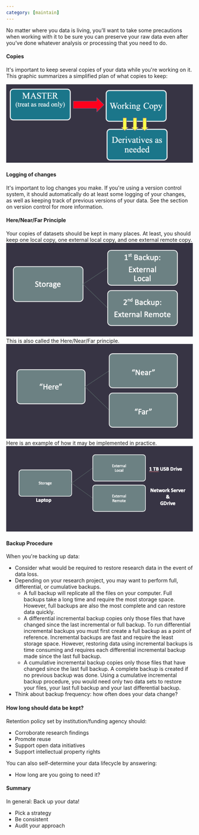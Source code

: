```yaml
---
category: [maintain]
---
```


No matter where you data is living, you’ll want to take some precautions when working with it to be sure you can preserve your raw data even after you’ve done whatever analysis or processing that you need to do.

#### Copies

It's important to keep several copies of your data while you're working on it. This graphic summarizes a simplified plan of what copies to keep:

![1]

#### Logging of changes

It's important to log changes you make. If you're using a version control system, it should automatically do at least some logging of your changes, as well as keeping track of previous versions of your data. See the section on version control for more information.


#### Here/Near/Far Principle
Your copies of datasets should be kept in many places. At least, you should keep one local copy, one external local copy, and one external remote copy.
![2]
This is also called the Here/Near/Far principle.
![3]
Here is an example of how it may be implemented in practice.
![4]

#### Backup Procedure
When you're backing up data:

- Consider what would be required to restore research data in the event of data loss. 
- Depending on your research project, you may want to perform full, differential, or cumulative backups. 
    - A full backup will replicate all the files on your computer. Full backups take a long time and require the most storage space. However, full backups are also the most complete and can restore data quickly. 
    - A differential incremental backup copies only those files that have changed since the last incremental or full backup. To run differential incremental backups you must first create a full backup as a point of reference. Incremental backups are fast and require the least storage space. However, restoring data using incremental backups is time consuming and requires each differential incremental backup made since the last full backup.  	
    - A cumulative incremental backup copies only those files that have changed since the last full backup. A complete backup is created if no previous backup was done. Using a cumulative incremental backup procedure, you would need only two data sets to restore your files, your last full backup and your last differential backup. 
- Think about backup frequency: how often does your data change?

#### How long should data be kept?

Retention policy set by institution/funding agency should:
- Corroborate research findings
- Promote reuse
- Support open data initiatives
- Support intellectual property rights

You can also self-determine your data lifecycle by answering:
- How long are you going to need it?


#### Summary

In general: Back up your data!
- Pick a strategy
- Be consistent
- Audit your approach




[1]:/img/data-storage/flow.png
[2]:/img/data-storage/here.png
[3]:/img/data-storage/near.png
[4]:/img/data-storage/far.png